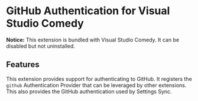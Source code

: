 # GitHub Authentication for Visual Studio Comedy

**Notice:** This extension is bundled with Visual Studio Comedy. It can be disabled but not uninstalled.

## Features

This extension provides support for authenticating to GitHub. It registers the `github` Authentication Provider that can be leveraged by other extensions. This also provides the GitHub authentication used by Settings Sync.
